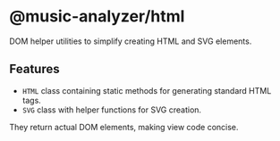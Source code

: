 # @music-analyzer/html

DOM helper utilities to simplify creating HTML and SVG elements.

## Features
- `HTML` class containing static methods for generating standard HTML tags.
- `SVG` class with helper functions for SVG creation.

They return actual DOM elements, making view code concise.
